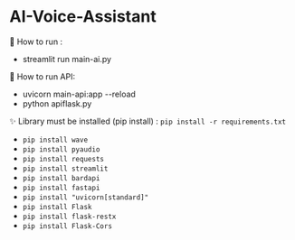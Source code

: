 # AI-Voice-Assistant

👾 How to run :
- streamlit run main-ai.py

👾 How to run API:
- uvicorn main-api:app --reload
- python apiflask.py

✨ Library must be installed (pip install) : `pip install -r requirements.txt`
- `pip install wave`
- `pip install pyaudio`
- `pip install requests`
- `pip install streamlit`
- `pip install bardapi`
- `pip install fastapi`
- `pip install "uvicorn[standard]"`
- `pip install Flask`
- `pip install flask-restx`
- `pip install Flask-Cors`